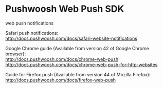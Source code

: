 Pushwoosh Web Push SDK  
=========================  
web push notifications

Safari push notifications:  
http://docs.pushwoosh.com/docs/safari-website-notifications  

Google Chrome guide (Available from version 42 of Google Chrome browser):  
http://docs.pushwoosh.com/docs/chrome-web-push  
http://docs.pushwoosh.com/docs/chrome-web-push-for-http-websites

Guide for Firefox push (Available from version 44 of Mozilla Firefox):  
http://docs.pushwoosh.com/docs/firefox-web-push

